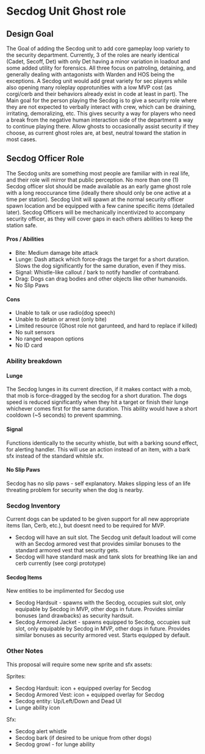 # Secdog Unit Ghost role

## Design Goal

The Goal of adding the Secdog unit to add core gameplay loop variety to the security department. Currently, 3 of the roles are nearly identical (Cadet, Secoff, Det)
with only Det having a minor variation in loadout and some added utility for forensics. All three focus on patroling, detaining, and generally dealing with antagonists with Warden and HOS being the exceptions. A Secdog unit would add great variety for sec players while also opening many roleplay opprotunities with a low MVP cost (as corgi/cerb and their behaviors already exist in code at least in part). The Main goal for the person playing the Secdog is to give a security role where they are not expected to verbally interact with crew, which can be draining, irritating, demoralizing, etc. This gives security a way for players who need a break from the negative human interaction side of the department a way to continue playing there. Allow ghosts to occasionally assist security if they choose, as current ghost roles are, at best, neutral toward the station in most cases.

## Secdog Officer Role

The Secdog units are something most people are familiar with in real life, and their role will mirror that public perception. No more than one (1) Secdog officer slot should be made available as an early game ghost role with a long reoccurance time (ideally there should only be one active at a time per station). Secdog Unit will spawn at the normal security officer spawn location and be equipped with a few canine specific items (detailed later). Secdog Officers will be mechanically incentivized to accompany security officer, as they will cover gaps in each others abilities to keep the station safe.

#### Pros / Abilities

* Bite: Medium damage bite attack
* Lunge: Dash attack which force-drags the target for a short duration. Slows the dog significantly for the same duration, even if they miss.
* Signal: Whistle-like callout / bark to notify handler of contraband.
* Drag: Dogs can drag bodies and other objects like other humanoids.
* No Slip Paws

#### Cons

* Unable to talk or use radio(dog speech)
* Unable to detain or arrest (only bite)
* Limited resource (Ghost role not garunteed, and hard to replace if killed)
* No suit sensors
* No ranged weapon options
* No ID card


### Ability breakdown

#### Lunge

The Secdog lunges in its current direction, if it makes contact with a mob, that mob is force-dragged by the secdog for a short duration. The dogs speed is reduced significantly when they hit a target or finish their lunge whichever comes first for the same duration. This ability would have a short cooldown (~5 seconds) to prevent spamming.

#### Signal

Functions identically to the security whistle, but with a barking sound effect, for alerting handler. This will use an action instead of an item, with a bark sfx instead of the standard whitsle sfx.

#### No Slip Paws

Secdog has no slip paws - self explanatory. Makes slipping less of an life threating problem for security when the dog is nearby.

### Secdog Inventory

Current dogs can be updated to be given support for all new appropriate items (Ian, Cerb, etc.), but doesnt need to be required for MVP.

* Secdog will have an suit slot. The Secdog unit default loadout will come with an Secdog armored vest that provides similar bonuses to the standard armored vest that security gets.
* Secdog will have standard mask and tank slots for breathing like ian and cerb currently (see corgi prototype)

#### Secdog Items

New entities to be implimented for Secdog use

* Secdog Hardsuit - spawns with the Secdog, occupies suit slot, only equipable by Secdog in MVP, other dogs in future. Provides similar bonuses (and drawbacks) as security hardsuit.
* Secdog Armored Jacket - spawns equipped to Secdog, occupies suit slot, only equipable by Secdog in MVP, other dogs in future. Provides similar bonuses as security armored vest. Starts equipped by default.

### Other Notes

This proposal will require some new sprite and sfx assets:

Sprites:
* Secdog Hardsuit: icon + equipped overlay for Secdog
* Secdog Armored Vest: icon + equipped overlay for Secdog
* Secdog entity: Up/Left/Down and Dead
UI
* Lunge ability icon

Sfx:
* Secdog alert whistle
* Secdog bark (if desired to be unique from other dogs)
* Secdog growl - for lunge ability
